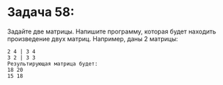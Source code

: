 # Задача 58: 

  Задайте две матрицы. Напишите программу, которая будет находить произведение двух матриц.
Например, даны 2 матрицы:

```
2 4 | 3 4
3 2 | 3 3
Результирующая матрица будет:
18 20
15 18

```

